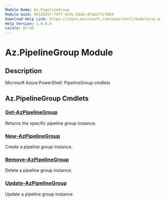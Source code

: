 ```yaml
---
Module Name: Az.PipelineGroup
Module Guid: 96329d3f-74ff-4c9c-bb43-dfa6ef7cf664
Download Help Link: https://learn.microsoft.com/powershell/module/az.pipelinegroup
Help Version: 1.0.0.0
Locale: en-US
---
```


# Az.PipelineGroup Module
## Description
Microsoft Azure PowerShell: PipelineGroup cmdlets

## Az.PipelineGroup Cmdlets
### [Get-AzPipelineGroup](Get-AzPipelineGroup.md)
Returns the specific pipeline group instance.

### [New-AzPipelineGroup](New-AzPipelineGroup.md)
Create a pipeline group instance.

### [Remove-AzPipelineGroup](Remove-AzPipelineGroup.md)
Delete a pipeline group instance.

### [Update-AzPipelineGroup](Update-AzPipelineGroup.md)
Update a pipeline group instance

